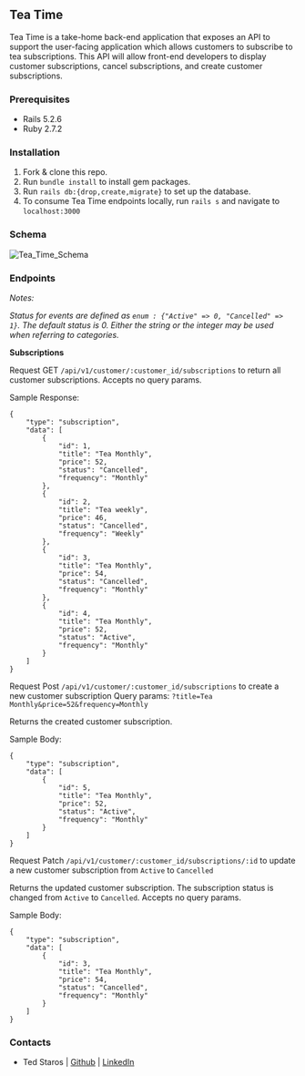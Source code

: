 ## Tea Time ##
Tea Time is a take-home back-end application that exposes an API to support the user-facing application which allows customers to subscribe to tea subscriptions. This API will allow front-end developers to display customer subscriptions, cancel subscriptions, and create customer subscriptions.

### Prerequisites ###
- Rails 5.2.6
- Ruby 2.7.2

### Installation ###
1. Fork & clone this repo.
2. Run `bundle install` to install gem packages.
3. Run `rails db:{drop,create,migrate}` to set up the database.
4. To consume Tea Time endpoints locally, run `rails s` and navigate to `localhost:3000`

### Schema ###
![Tea_Time_Schema](https://user-images.githubusercontent.com/81131454/157545413-7e9f6a17-4e4e-4ae2-a72b-76d43d0c48b5.png)


### Endpoints ###

*Notes:*

*Status for events are defined as `enum : {"Active" => 0, "Cancelled" => 1}`. The default status is 0. Either the string or the integer may be used when referring to categories.*

**Subscriptions**
  
Request GET `/api/v1/customer/:customer_id/subscriptions` to return all customer subscriptions. 
Accepts no query params.

Sample Response:

```
{
    "type": "subscription",
    "data": [
        {
            "id": 1,
            "title": "Tea Monthly",
            "price": 52,
            "status": "Cancelled",
            "frequency": "Monthly"
        },
        {
            "id": 2,
            "title": "Tea weekly",
            "price": 46,
            "status": "Cancelled",
            "frequency": "Weekly"
        },
        {
            "id": 3,
            "title": "Tea Monthly",
            "price": 54,
            "status": "Cancelled",
            "frequency": "Monthly"
        },
        {
            "id": 4,
            "title": "Tea Monthly",
            "price": 52,
            "status": "Active",
            "frequency": "Monthly"
        }
    ]
}
```
Request Post `/api/v1/customer/:customer_id/subscriptions` to create a new customer subscription
Query params: `?title=Tea Monthly&price=52&frequency=Monthly`

Returns the created customer subscription.

Sample Body:

```
{
    "type": "subscription",
    "data": [
        {
            "id": 5,
            "title": "Tea Monthly",
            "price": 52,
            "status": "Active",
            "frequency": "Monthly"
        }
    ]
}

```
Request Patch `/api/v1/customer/:customer_id/subscriptions/:id` to update a new customer subscription from `Active` to `Cancelled`

Returns the updated customer subscription. The subscription status is changed from `Active` to `Cancelled`.
Accepts no query params.

Sample Body:
```
{
    "type": "subscription",
    "data": [
        {
            "id": 3,
            "title": "Tea Monthly",
            "price": 54,
            "status": "Cancelled",
            "frequency": "Monthly"
        }
    ]
}
```

### Contacts ###
- Ted Staros      |  [Github](https://github.com/tstaros23)   |   [LinkedIn](https://www.linkedin.com/in/ted-staros/)
